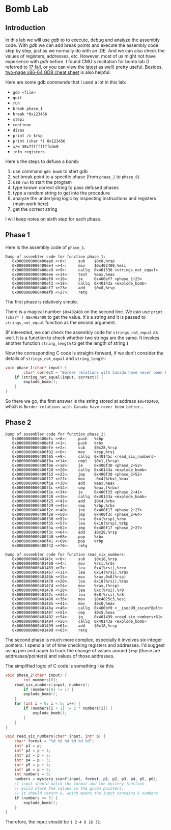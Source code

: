 # Bomb Lab
## Introduction
In this lab we will use *gdb* to to execute, debug and analyze the assembly code. With *gdb* we can add break points and execute the assembly code step by step, just as we normally do with an IDE. And we can also check the values of registers, addresses, etc. However, most of us might not have experience with *gdb* before. I found CMU's recitation for bomb lab (I referred to [17 fall](http://www.cs.cmu.edu/afs/cs/academic/class/15213-f17/www/recitations/recitation03-bomblab.pdf), or you can view the [latest](https://www.cs.cmu.edu/~213/recitations/recitation04-bomblab.pdf) as well) pretty useful. Besides, [two-page x86-64 GDB cheat sheet](http://csapp.cs.cmu.edu/3e/docs/gdbnotes-x86-64.pdf) is also helpful.  

Here are some gdb commands that I used a lot in this lab:
- `gdb <file>`
- `quit`
- `run`
- `break phase_1`
- `break *0x123456`
- `stepi`
- `continue`
- `disas`
- `print /x $rsp`
- `print (char *) 0x123456`
- `x/w $0x7ffffffffdde0`
- `info registers`

Here's the steps to defuse a bomb:
1. use command `gdb bomb` to start gdb
2. set break point to a specific phase (from `phase_1` to `phase_6`)
3. use `run` to start the program
4. type known correct string to pass defused phases
5. type a random string to get into the procedure
6. analyze the underlying logic by inspecting instructions and registers (main work here)
7. get the correct string

I will keep notes on sixth step for each phase.

## Phase 1

Here is the assembly code of `phase_1`.

```assembly
Dump of assembler code for function phase_1:
   0x0000000000400ee0 <+0>:     sub    $0x8,%rsp
   0x0000000000400ee4 <+4>:     mov    $0x402400,%esi
   0x0000000000400ee9 <+9>:     callq  0x401338 <strings_not_equal>
   0x0000000000400eee <+14>:    test   %eax,%eax
   0x0000000000400ef0 <+16>:    je     0x400ef7 <phase_1+23>
   0x0000000000400ef2 <+18>:    callq  0x40143a <explode_bomb>
   0x0000000000400ef7 <+23>:    add    $0x8,%rsp
   0x0000000000400efb <+27>:    retq
```

The first phase is relatively simple.  

There is a magical number `$0x402400` on the second line. We can use `print (char* ) $0x402400` to get the value. It's a string and it is passed to `strings_not_equal` function as the second argument.   

(If interested, we can check the assembly code for `strings_not_equal` as well. It is a function to check whether two strings are the same. It invokes another function `string_length` to get the length of string.)  

Now the corresponding C code is straight-forward, if we don't consider the details of `strings_not_equal` and `string_length`:

```c
void phase_1(char* input) {
		char* correct = "Border relations with Canada have never been better.";
  	if (string_not_equal(input, correct)) {
      	explode_bomb();
    }
}
```

So there we go, the first answer is the string stored at address `$0x402400`, which is `Border relations with Canada have never been better.`.

## Phase 2

```assembly
Dump of assembler code for function phase_2:
   0x0000000000400efc <+0>:     push   %rbp
   0x0000000000400efd <+1>:     push   %rbx
   0x0000000000400efe <+2>:     sub    $0x28,%rsp
   0x0000000000400f02 <+6>:     mov    %rsp,%rsi
   0x0000000000400f05 <+9>:     callq  0x40145c <read_six_numbers>
   0x0000000000400f0a <+14>:    cmpl   $0x1,(%rsp)
   0x0000000000400f0e <+18>:    je     0x400f30 <phase_2+52>
   0x0000000000400f10 <+20>:    callq  0x40143a <explode_bomb>
   0x0000000000400f15 <+25>:    jmp    0x400f30 <phase_2+52>
   0x0000000000400f17 <+27>:    mov    -0x4(%rbx),%eax
   0x0000000000400f1a <+30>:    add    %eax,%eax
   0x0000000000400f1c <+32>:    cmp    %eax,(%rbx)
   0x0000000000400f1e <+34>:    je     0x400f25 <phase_2+41>
   0x0000000000400f20 <+36>:    callq  0x40143a <explode_bomb>
   0x0000000000400f25 <+41>:    add    $0x4,%rbx
   0x0000000000400f29 <+45>:    cmp    %rbp,%rbx
   0x0000000000400f2c <+48>:    jne    0x400f17 <phase_2+27>
   0x0000000000400f2e <+50>:    jmp    0x400f3c <phase_2+64>
   0x0000000000400f30 <+52>:    lea    0x4(%rsp),%rbx
   0x0000000000400f35 <+57>:    lea    0x18(%rsp),%rbp
   0x0000000000400f3a <+62>:    jmp    0x400f17 <phase_2+27>
   0x0000000000400f3c <+64>:    add    $0x28,%rsp
   0x0000000000400f40 <+68>:    pop    %rbx
   0x0000000000400f41 <+69>:    pop    %rbp
   0x0000000000400f42 <+70>:    retq   
```

```assembly
Dump of assembler code for function read_six_numbers:
   0x000000000040145c <+0>:     sub    $0x18,%rsp
   0x0000000000401460 <+4>:     mov    %rsi,%rdx
   0x0000000000401463 <+7>:     lea    0x4(%rsi),%rcx
   0x0000000000401467 <+11>:    lea    0x14(%rsi),%rax
   0x000000000040146b <+15>:    mov    %rax,0x8(%rsp)
   0x0000000000401470 <+20>:    lea    0x10(%rsi),%rax
   0x0000000000401474 <+24>:    mov    %rax,(%rsp)
   0x0000000000401478 <+28>:    lea    0xc(%rsi),%r9
   0x000000000040147c <+32>:    lea    0x8(%rsi),%r8
   0x0000000000401480 <+36>:    mov    $0x4025c3,%esi
   0x0000000000401485 <+41>:    mov    $0x0,%eax
   0x000000000040148a <+46>:    callq  0x400bf0 <__isoc99_sscanf@plt>
   0x000000000040148f <+51>:    cmp    $0x5,%eax
   0x0000000000401492 <+54>:    jg     0x401499 <read_six_numbers+61>
   0x0000000000401494 <+56>:    callq  0x40143a <explode_bomb>
   0x0000000000401499 <+61>:    add    $0x18,%rsp
   0x000000000040149d <+65>:    retq  
```

The second phase is much more complex, especially it involves six integer pointers. I spend a lot of time checking registers and addresses. I'd suggest using pen and paper to track the change of values around `$rsp` (those are addresses/pointers) and values of those addresses.  

The simplified logic of C code is something like this:

```c
void phase_2(char* input) {
		int numbers[6];
    read_six_numbers(input, numbers);
		if (numbers[0] != 1) {
      	explode_bomb();
    }
    for (int i = 0; i < 5; i++) {
        if (numbers[i + 1] != 2 * numbers[i]) {
            explode_bomb();
        }
    }
}

void read_six_numbers(char* input, int* p) {
    char* format = "%d %d %d %d %d %d";
    int* p1 = p;
    int* p2 = p + 1;
    int* p3 = p + 2;
    int* p4 = p + 3;
    int* p5 = p + 4;
    int* p6 = p + 5;
    int numbers = 0;
    numbers = mystery_scanf(input, format, p1, p2, p3, p4, p5, p6);
    // input should match the format and the mystery function
    // would store the values in the given pointers,
    // it should return 6, which means the input contains 6 numbers
    if (numbers <= 5) {
        explode_bomb();
    }
}
```

Therefore, the input should be `1 2 4 8 16 32`.